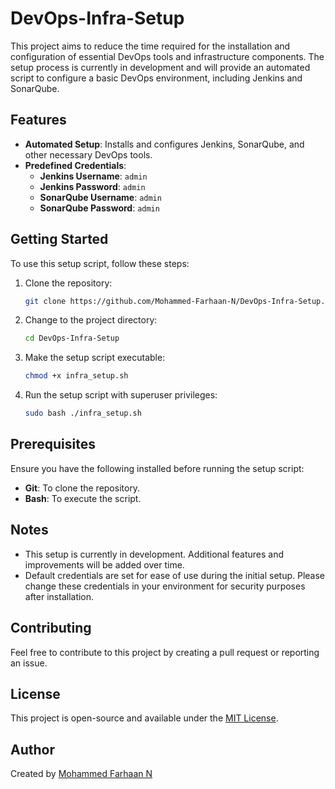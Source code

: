 # DevOps-Infra-Setup

This project aims to reduce the time required for the installation and configuration of essential DevOps tools and infrastructure components. The setup process is currently in development and will provide an automated script to configure a basic DevOps environment, including Jenkins and SonarQube.

## Features

- **Automated Setup**: Installs and configures Jenkins, SonarQube, and other necessary DevOps tools.
- **Predefined Credentials**:
  - **Jenkins Username**: `admin`
  - **Jenkins Password**: `admin`
  - **SonarQube Username**: `admin`
  - **SonarQube Password**: `admin`

## Getting Started

To use this setup script, follow these steps:

1. Clone the repository:

    ```bash
    git clone https://github.com/Mohammed-Farhaan-N/DevOps-Infra-Setup.git
    ```

2. Change to the project directory:

    ```bash
    cd DevOps-Infra-Setup
    ```

3. Make the setup script executable:

    ```bash
    chmod +x infra_setup.sh
    ```

4. Run the setup script with superuser privileges:

    ```bash
    sudo bash ./infra_setup.sh
    ```

## Prerequisites

Ensure you have the following installed before running the setup script:

- **Git**: To clone the repository.
- **Bash**: To execute the script.

## Notes

- This setup is currently in development. Additional features and improvements will be added over time.
- Default credentials are set for ease of use during the initial setup. Please change these credentials in your environment for security purposes after installation.

## Contributing

Feel free to contribute to this project by creating a pull request or reporting an issue.

## License

This project is open-source and available under the [MIT License](LICENSE).

## Author

Created by [Mohammed Farhaan N](https://github.com/Mohammed-Farhaan-N)

